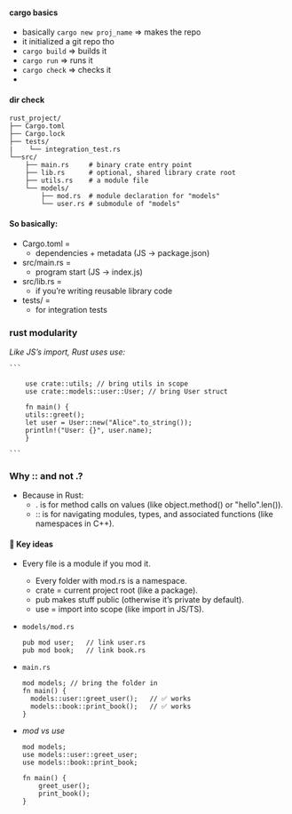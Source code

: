 #### cargo basics

- basically `cargo new proj_name` => makes the repo
- it initialized a git repo tho
- `cargo build` => builds it
- `cargo run` => runs it
- `cargo check` => checks it
-

#### dir check

```
rust_project/
├── Cargo.toml
├── Cargo.lock
├── tests/
|    └── integration_test.rs
└──src/
    ├── main.rs     # binary crate entry point
    ├── lib.rs      # optional, shared library crate root
    ├── utils.rs    # a module file
    └── models/
        ├── mod.rs  # module declaration for "models"
        └── user.rs # submodule of "models"
```

#### So basically:

- Cargo.toml =
  - dependencies + metadata (JS → package.json)
- src/main.rs =
  - program start (JS → index.js)
- src/lib.rs =
  - if you’re writing reusable library code
- tests/ =
  - for integration tests

### rust modularity

_Like JS’s import, Rust uses use:_

    ```

        use crate::utils; // bring utils in scope
        use crate::models::user::User; // bring User struct

        fn main() {
        utils::greet();
        let user = User::new("Alice".to_string());
        println!("User: {}", user.name);
        }

    ```

### Why :: and not .?

- Because in Rust:
  - . is for method calls on values (like object.method() or "hello".len()).
  - :: is for navigating modules, types, and associated functions (like namespaces in C++).

#### 🔑 Key ideas

- Every file is a module if you mod it.

  - Every folder with mod.rs is a namespace.
  - crate = current project root (like a package).
  - pub makes stuff public (otherwise it’s private by default).
  - use = import into scope (like import in JS/TS).

- `models/mod.rs`

  ```
  pub mod user;   // link user.rs
  pub mod book;   // link book.rs
  ```

- `main.rs`

  ```
  mod models; // bring the folder in
  fn main() {
    models::user::greet_user();   // ✅ works
    models::book::print_book();   // ✅ works
  }
  ```

- _mod vs use_

  ```
  mod models;
  use models::user::greet_user;
  use models::book::print_book;

  fn main() {
      greet_user();
      print_book();
  }
  ```
